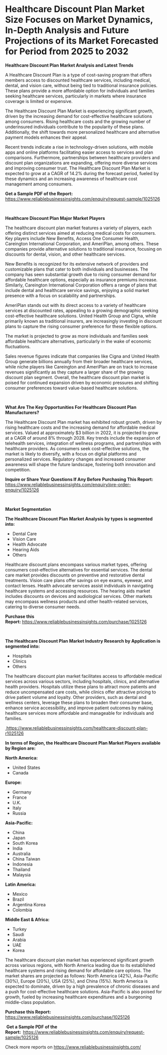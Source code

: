 <p><h1>Healthcare Discount Plan Market Size Focuses on Market Dynamics, In-Depth Analysis and Future Projections of its Market Forecasted for Period from 2025 to 2032</h1></p><p><strong>Healthcare Discount Plan Market Analysis and Latest Trends</strong></p>
<p><p>A Healthcare Discount Plan is a type of cost-saving program that offers members access to discounted healthcare services, including medical, dental, and vision care, without being tied to traditional insurance policies. These plans provide a more affordable option for individuals and families seeking healthcare services, particularly in markets where insurance coverage is limited or expensive.</p><p>The Healthcare Discount Plan Market is experiencing significant growth, driven by the increasing demand for cost-effective healthcare solutions among consumers. Rising healthcare costs and the growing number of underinsured individuals contribute to the popularity of these plans. Additionally, the shift towards more personalized healthcare and alternative payment models enhances their appeal.</p><p>Recent trends indicate a rise in technology-driven solutions, with mobile apps and online platforms facilitating easier access to services and plan comparisons. Furthermore, partnerships between healthcare providers and discount plan organizations are expanding, offering more diverse services and improving consumer trust. The Healthcare Discount Plan Market is expected to grow at a CAGR of 14.2% during the forecast period, fueled by these dynamics and an increasing awareness of healthcare cost management among consumers.</p></p>
<p><strong>Get a Sample PDF of the Report:&nbsp;</strong> <a href="https://www.reliablebusinessinsights.com/enquiry/request-sample/1025126?utm_campaign=2215&utm_medium=2&utm_source=Github&utm_content=ia&utm_term=06032025&utm_id=healthcare-discount-plan">https://www.reliablebusinessinsights.com/enquiry/request-sample/1025126</a></p>
<p>&nbsp;</p>
<p><strong>Healthcare Discount Plan Major Market Players</strong></p>
<p><p>The healthcare discount plan market features a variety of players, each offering distinct services aimed at reducing medical costs for consumers. Key players include New Benefits, Access One Consumer Health, Careington International Corporation, and AmeriPlan, among others. These companies provide alternative solutions to traditional insurance, focusing on discounts for dental, vision, and other healthcare services.</p><p>New Benefits is recognized for its extensive network of providers and customizable plans that cater to both individuals and businesses. The company has seen substantial growth due to rising consumer demand for affordable healthcare options, especially as insurance premiums increase. Similarly, Careington International Corporation offers a range of plans that include dental and healthcare service savings, enjoying a solid market presence with a focus on scalability and partnerships.</p><p>AmeriPlan stands out with its direct access to a variety of healthcare services at discounted rates, appealing to a growing demographic seeking cost-effective healthcare solutions. United Health Group and Cigna, while primarily known as traditional insurers, are increasingly investing in discount plans to capture the rising consumer preference for these flexible options.</p><p>The market is projected to grow as more individuals and families seek affordable healthcare alternatives, particularly in the wake of economic fluctuations.</p><p>Sales revenue figures indicate that companies like Cigna and United Health Group generate billions annually from their broader healthcare services, while niche players like Careington and AmeriPlan are on track to increase revenues significantly as they capture a larger share of the growing discount plan segment. Overall, the healthcare discount plan market is poised for continued expansion driven by economic pressures and shifting consumer preferences toward value-based healthcare solutions.</p></p>
<p>&nbsp;</p>
<p><strong>What Are The Key Opportunities For Healthcare Discount Plan Manufacturers?</strong></p>
<p><p>The Healthcare Discount Plan market has exhibited robust growth, driven by rising healthcare costs and the increasing demand for affordable medical services. Valued at approximately $3 billion in 2022, it is projected to grow at a CAGR of around 8% through 2028. Key trends include the expansion of telehealth services, integration of wellness programs, and partnerships with healthcare providers. As consumers seek cost-effective solutions, the market is likely to diversify, with a focus on digital platforms and personalized services. Regulatory changes and increased consumer awareness will shape the future landscape, fostering both innovation and competition.</p></p>
<p><strong>Inquire or Share Your Questions If Any Before Purchasing This Report:</strong> <a href="https://www.reliablebusinessinsights.com/enquiry/pre-order-enquiry/1025126?utm_campaign=2215&utm_medium=2&utm_source=Github&utm_content=ia&utm_term=06032025&utm_id=healthcare-discount-plan">https://www.reliablebusinessinsights.com/enquiry/pre-order-enquiry/1025126</a></p>
<p>&nbsp;</p>
<p><strong>Market Segmentation</strong></p>
<p><strong>The Healthcare Discount Plan Market Analysis by types is segmented into:</strong></p>
<p><ul><li>Dental Care</li><li>Vision Care</li><li>Health Advocate</li><li>Hearing Aids</li><li>Others</li></ul></p>
<p><p>Healthcare discount plans encompass various market types, offering consumers cost-effective alternatives for essential services. The dental care market provides discounts on preventive and restorative dental treatments. Vision care plans offer savings on eye exams, eyewear, and contact lenses. Health advocate services assist individuals in navigating healthcare systems and accessing resources. The hearing aids market includes discounts on devices and audiological services. Other markets may encompass wellness products and other health-related services, catering to diverse consumer needs.</p></p>
<p><strong>Purchase this Report:&nbsp;</strong><a href="https://www.reliablebusinessinsights.com/purchase/1025126?utm_campaign=2215&utm_medium=2&utm_source=Github&utm_content=ia&utm_term=06032025&utm_id=healthcare-discount-plan">https://www.reliablebusinessinsights.com/purchase/1025126</a></p>
<p>&nbsp;</p>
<p><strong>The Healthcare Discount Plan Market Industry Research by Application is segmented into:</strong></p>
<p><ul><li>Hospitals</li><li>Clinics</li><li>Others</li></ul></p>
<p><p>The healthcare discount plan market facilitates access to affordable medical services across various sectors, including hospitals, clinics, and alternative health providers. Hospitals utilize these plans to attract more patients and reduce uncompensated care costs, while clinics offer attractive pricing to drive patient volume and loyalty. Other providers, such as dental and wellness centers, leverage these plans to broaden their consumer base, enhance service accessibility, and improve patient outcomes by making healthcare services more affordable and manageable for individuals and families.</p></p>
<p><a href="https://www.reliablebusinessinsights.com/healthcare-discount-plan-r1025126?utm_campaign=2215&utm_medium=2&utm_source=Github&utm_content=ia&utm_term=06032025&utm_id=healthcare-discount-plan">&nbsp;https://www.reliablebusinessinsights.com/healthcare-discount-plan-r1025126</a></p>
<p><strong>In terms of Region, the Healthcare Discount Plan Market Players available by Region are:</strong></p>
<p>
    <p> <strong> North America: </strong>
        <ul>
            <li>United States</li>
            <li>Canada</li>
        </ul>
        </p> 
    <p> <strong> Europe: </strong>
        <ul>
            <li>Germany</li>
            <li>France</li>
            <li>U.K.</li>
            <li>Italy</li>
            <li>Russia</li>
        </ul>
        </p> 
    <p> <strong> Asia-Pacific: </strong>
        <ul>
            <li>China</li>
            <li>Japan</li>
            <li>South Korea</li>
            <li>India</li>
            <li>Australia</li>
            <li>China Taiwan</li>
            <li>Indonesia</li>
            <li>Thailand</li>
            <li>Malaysia</li>
        </ul>
        </p> 
    <p> <strong> Latin America: </strong>
        <ul>
            <li>Mexico</li>
            <li>Brazil</li>
            <li>Argentina Korea</li>
            <li>Colombia</li>
        </ul>
        </p> 
    <p> <strong> Middle East & Africa: </strong>
        <ul>
            <li>Turkey</li>
            <li>Saudi</li>
            <li>Arabia</li>
            <li>UAE</li>
            <li>Korea</li>
        </ul>
    </p>
    </p>
<p><p>The healthcare discount plan market has experienced significant growth across various regions, with North America leading due to its established healthcare systems and rising demand for affordable care options. The market shares are projected as follows: North America (42%), Asia-Pacific (30%), Europe (20%), USA (25%), and China (15%). North America is expected to dominate, driven by a high prevalence of chronic diseases and a push for cost-effective healthcare solutions. Asia-Pacific is also poised for growth, fueled by increasing healthcare expenditures and a burgeoning middle-class population.</p></p>
<p><strong>Purchase this Report: </strong><a href="https://www.reliablebusinessinsights.com/purchase/1025126?utm_campaign=2215&utm_medium=2&utm_source=Github&utm_content=ia&utm_term=06032025&utm_id=healthcare-discount-plan">https://www.reliablebusinessinsights.com/purchase/1025126</a></p>
<p>&nbsp;<strong>Get a Sample PDF of the Report:&nbsp;&nbsp;</strong><a href="https://www.reliablebusinessinsights.com/enquiry/request-sample/1025126?utm_campaign=2215&utm_medium=2&utm_source=Github&utm_content=ia&utm_term=06032025&utm_id=healthcare-discount-plan">https://www.reliablebusinessinsights.com/enquiry/request-sample/1025126</a></p>
<p><strong></strong></p>
<p>Check more reports on <a href="https://www.reliablebusinessinsights.com/?utm_campaign=2215&utm_medium=2&utm_source=Github&utm_content=ia&utm_term=06032025&utm_id=healthcare-discount-plan">https://www.reliablebusinessinsights.com/</a></p>